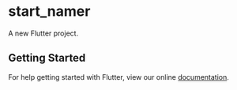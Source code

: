 # start_namer

A new Flutter project.

## Getting Started

For help getting started with Flutter, view our online
[documentation](https://flutter.io/).
